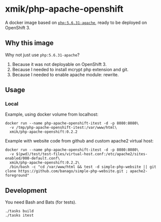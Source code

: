 # xmik/php-apache-openshift

A docker image based on [`php:5.6.31-apache`](https://github.com/docker-library/php/blob/master/5.6/apache/Dockerfile), ready to be deployed on OpenShift 3.

## Why this image
Why not just use `php:5.6.31-apache`?
1. Because it was not deployable on OpenShift 3.
1. Because I needed to install mcrypt php extension and git.
1. Because I needed to enable apache module: rewrite.

## Usage

### Local
Example, using docker volume from localhost:
```
docker run --name php-apache-openshift-itest -d -p 8080:8080\
  -v /tmp/php-apache-openshift-itest:/var/www/html\
  xmik/php-apache-openshift:0.2.2
```

Example with website code from github and custom apache2 virtual host:
```
docker run --name php-apache-openshift-itest -d -p 8080:8080\
  -v $(pwd)/test/test-files/virtual-host.conf:/etc/apache2/sites-enabled/000-default.conf\
  xmik/php-apache-openshift:0.2.2\
  /bin/bash -c "cd /var/www/html && test -d simple-php-website || git clone https://github.com/banago/simple-php-website.git ; apache2-foreground"
```

## Development

You need Bash and Bats (for tests).

```
./tasks build
./tasks itest
```
